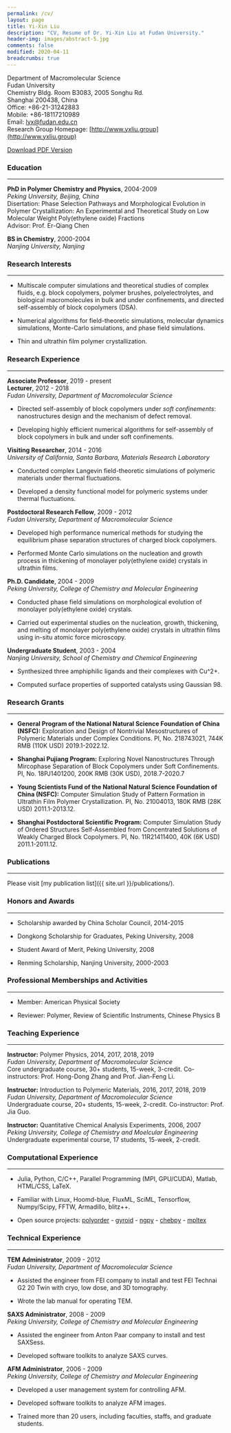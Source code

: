```yaml
---
permalink: /cv/
layout: page
title: Yi-Xin Liu
description: "CV, Resume of Dr. Yi-Xin Liu at Fudan University."
header-img: images/abstract-5.jpg
comments: false
modified: 2020-04-11
breadcrumbs: true
---
```


Department of Macromolecular Science<br>
Fudan University<br>
Chemistry Bldg. Room B3083, 2005 Songhu Rd.<br>
Shanghai 200438, China<br>
Office: +86-21-31242883<br>
Mobile: +86-18117210989<br>
Email: lyx@fudan.edu.cn<br>
Research Group Homepage: [http://www.yxliu.group](http://www.yxliu.group)

<div markdown="0">
    <a href="{{ site.url }}/downloads/CV.pdf" class="btn btn-success">Download PDF Version</a>
</div>

### Education
-----

**PhD in Polymer Chemistry and Physics**, 2004-2009<br>
*Peking University, Beijing, China*<br>
Disertation: Phase Selection Pathways and Morphological Evolution in Polymer Crystallization: An Experimental and Theoretical Study on Low Molecular Weight Poly(ethylene oxide) Fractions<br>
Advisor: Prof. Er-Qiang Chen

**BS in Chemistry**, 2000-2004<br>
*Nanjing University, Nanjing*

### Research Interests
-----

- Multiscale computer simulations and theoretical studies of complex fluids, e.g. block copolymers, polymer brushes, polyelectrolytes, and biological macromolecules in bulk and under confinements, and directed self-assembly of block copolymers (DSA).

- Numerical algorithms for field-theoretic simulations, molecular dynamics simulations, Monte-Carlo simulations, and phase field simulations.

- Thin and ultrathin film polymer crystallization.

### Research Experience
-----

**Associate Professor**, 2019 - present<br>
**Lecturer**, 2012 - 2018<br>
*Fudan University, Department of Macromolecular Science*

- Directed self-assembly of block copolymers under *soft confinements*: nanostructures design and the mechanism of defect removal.

- Developing highly efficient numerical algorithms for self-assembly of block copolymers in bulk and under soft confinements.

**Visiting Researcher**, 2014 - 2016<br>
*University of California, Santa Barbara, Materials Research Laboratory*

- Conducted complex Langevin field-theoretic simulations of polymeric materials under thermal fluctuations.

- Developed a density functional model for polymeric systems under thermal fluctuations.

**Postdoctoral Research Fellow**, 2009 - 2012<br>
*Fudan University, Department of Macromolecular Science*

- Developed high performance numerical methods for studying the equilibrium phase separation structures of charged block copolymers.

- Performed Monte Carlo simulations on the nucleation and growth process in thickening of monolayer poly(ethylene oxide) crystals in ultrathin films.

**Ph.D. Candidate**, 2004 - 2009<br>
*Peking University, College of Chemistry and Molecular Engineering*

- Conducted phase field simulations on morphological evolution of monolayer poly(ethylene oxide) crystals.

- Carried out experimental studies on the nucleation, growth, thickening, and melting of monolayer poly(ethylene oxide) crystals in ultrathin films using in-situ atomic force microscopy.

**Undergraduate Student**, 2003 - 2004<br>
*Nanjing University, School of Chemistry and Chemical Engineering*

- Synthesized three amphiphilic ligands and their complexes with Cu^2+.

- Computed surface properties of supported catalysts using Gaussian 98.

### Research Grants
-----

- **General Program of the National Natural Science Foundation of China (NSFC):** Exploration and Design of Nontrivial Mesostructures of Polymeric Materials under Complex Conditions. PI, No. 218743021, 744K RMB (110K USD) 2019.1-2022.12.

- **Shanghai Pujiang Program:** Exploring Novel Nanostructures Through Mircophase Separation of Block Copolymers under Soft Confinements. PI, No. 18PJ1401200, 200K RMB (30K USD), 2018.7-2020.7

- **Young Scientists Fund of the National Natural Science Foundation of China (NSFC):** Computer Simulation Study of Pattern Formation in Ultrathin Film Polymer Crystallization. PI, No. 21004013, 180K RMB (28K USD) 2011.1-2013.12.

- **Shanghai Postdoctoral Scientific Program:** Computer Simulation Study of Ordered Structures Self-Assembled from Concentrated Solutions of Weakly Charged Block Copolymers. PI, No. 11R21411400, 40K (6K USD) 2011.1-2011.12.

### Publications
-----

Please visit [my publication list]({{ site.url }}/publications/).

### Honors and Awards
-----

- Scholarship awarded by China Scholar Council, 2014-2015

- Dongkong Scholarship for Graduates, Peking University, 2008

- Student Award of Merit, Peking University, 2008

- Renming Scholarship, Nanjing University, 2000-2003

### Professional Memberships and Activities
-----

- Member: American Physical Society

- Reviewer: Polymer, Review of Scientific Instruments, Chinese Physics B

### Teaching Experience
-----

**Instructor:** Polymer Physics, 2014, 2017, 2018, 2019<br>
*Fudan University, Department of Macromolecular Science*<br>
Core undergraduate course, 30+ students, 15-week, 3-credit. Co-instructors: Prof. Hong-Dong Zhang and Prof. Jian-Feng Li.

**Instructor:** Introduction to Polymeric Materials, 2016, 2017, 2018, 2019<br>
*Fudan University, Department of Macromolecular Science*<br>
Undergraduate course, 20+ students, 15-week, 2-credit. Co-instructor: Prof. Jia Guo.

**Instructor:** Quantitative Chemical Analysis Experiments, 2006, 2007<br>
*Peking University, College of Chemistry and Moelcular Engineering*<br>
Undergraduate experimental course, 17 students, 15-week, 2-credit.

### Computational Experience
-----

- Julia, Python, C/C++, Parallel Programming (MPI, GPU/CUDA), Matlab, HTML/CSS, LaTeX.

- Familiar with Linux, Hoomd-blue, FluxML, SciML, Tensorflow, Numpy/Scipy, FFTW, Armadillo, blitz++.

- Open source projects: [polyorder](https://github.com/liuyxpp/polyorder) - [gyroid](https://pypi.org/project/gyroid/) - [ngpy](https://pypi.org/project/ngpy/) - [chebpy](https://pypi.org/project/chebpy/) - [mpltex](https://pypi.org/project/mpltex/)

### Technical Experience
-----

**TEM Administrator**, 2009 - 2012<br>
*Fudan University, Department of Macromolecular Science*

- Assisted the engineer from FEI company to install and test FEI Technai G2 20 Twin with cryo, low dose, and 3D tomography.

- Wrote the lab manual for operating TEM.

**SAXS Administrator**, 2008 - 2009<br>
*Peking University, College of Chemistry and Molecular Engineering*

- Assisted the engineer from Anton Paar company to install and test SAXSess.

- Developed software toolkits to analyze SAXS curves.

**AFM Administrator**, 2006 - 2009<br>
*Peking University, College of Chemistry and Molecular Engineering*

- Developed a user management system for controlling AFM.

- Developed software toolkits to analyze AFM images.

- Trained more than 20 users, including faculties, staffs, and graduate students.

